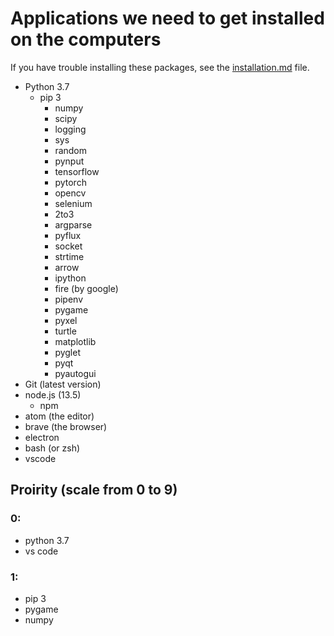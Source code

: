 # Applications we need to get installed on the computers

If you have trouble installing these packages, see the [installation.md](installation.md) file.     

- Python 3.7
  - pip 3
    - numpy
    - scipy
    - logging
    - sys
    - random
    - pynput
    - tensorflow
    - pytorch
    - opencv
    - selenium
    - 2to3
    - argparse
    - pyflux
    - socket
    - strtime
    - arrow
    - ipython
    - fire (by google)
    - pipenv
    - pygame
    - pyxel
    - turtle
    - matplotlib
    - pyglet
    - pyqt
    - pyautogui
- Git (latest version)
- node.js (13.5)
  - npm
- atom (the editor)
- brave (the browser)
- electron
- bash (or zsh)
- vscode



## Proirity (scale from 0 to 9)
### 0:
- python 3.7
- vs code

### 1:
- pip 3
- pygame
- numpy
